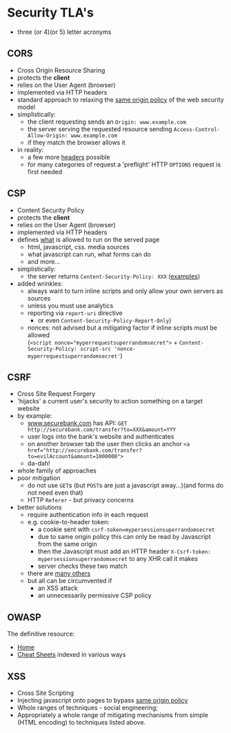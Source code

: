 # Security TLA's
* three (or 4)(or 5) letter acronyms

## CORS
* Cross Origin Resource Sharing
* protects the **client**
* relies on the User Agent (browser)
* implemented via HTTP headers
* standard approach to relaxing the [same origin policy](https://en.wikipedia.org/wiki/Same-origin_policy) of the web security model
* simplistically:
    - the client requesting sends an ```Origin: www.example.com```
    - the server serving the requested resource sending ```Access-Control-Allow-Origin: www.example.com```
    - if they match the browser allows it
* in reality:
    - a few more [headers](https://en.wikipedia.org/wiki/Cross-origin_resource_sharing#Headers) possible
    - for many categories of request a 'preflight' HTTP ```OPTIONS``` request is first needed  
    
    
## CSP
* Content Security Policy
* protects the **client**
* relies on the User Agent (browser)   
* implemented via HTTP headers 
* defines [what](https://commons.wikimedia.org/wiki/File:ContentSecurityPolicy3_diagram.png) is allowed to run on the served page
    - html, javascript, css. media sources
    - what javascript can run, what forms can do 
    - and more...
* simplistically:
    - the server returns ```Content-Security-Policy: XXX``` ([examples](https://developer.mozilla.org/en-US/docs/Web/HTTP/CSP#Examples_Common_use_cases))
* added wrinkles:
    - always want to turn inline scripts and only allow your own servers as sources
    - unless you must use analytics
    - reporting via ```report-uri``` directive
        - or even ```Content-Security-Policy-Report-Only```)
    - nonces: not advised but a mitigating factor if inline scripts must be allowed  
      (```<script nonce="myperrequestsuperrandomsecret">``` + ```Content-Security-Policy: script-src 'nonce-myperrequestsuperrandomsecret'```)

## CSRF      
* Cross Site Request Forgery
* 'hijacks' a current user's security to action something on a target website
* by example:
    - www.securebank.com has API: ```GET http://securebank.com/transfer?to=XXX&amount=YYY```
    - user logs into the bank's website and authenticates
    - on another browser tab the user then clicks an anchor ```<a href="http://securebank.com/transfer?to=evilAccount&amount=1000000">```
    - da-dah!
* whole family of approaches 
* poor mitigation
    - do not use ```GET```s (but ```POST```s are just a javascript away...)(and forms do not need even that)
    - HTTP ```Referer``` - but privacy concerns
* better solutions
    - require authentication info in each request 
    - e.g. cookie-to-header token:
        - a cookie sent with ```csrf-token=mypersessionsuperrandomsecret```
        - due to same origin policy this can only be read by Javascript from the same origin
        - then the Javascript must add an HTTP header ```X-Csrf-token: mypersessionsuperrandomsecret``` to any XHR call it makes
        - server checks these two match
    - there are [many others](https://github.com/OWASP/CheatSheetSeries/blob/master/cheatsheets/Cross-Site_Request_Forgery_Prevention_Cheat_Sheet.md)
    - but all can be circumvented if
        - an XSS attack
        - an unnecessarily permissive CSP policy
 
## OWASP
The definitive resource:
* [Home](https://www.owasp.org/index.php/Main_Page)
* [Cheat Sheets](https://github.com/OWASP/CheatSheetSeries#cheat-sheets-index) indexed in various ways
 
## XSS
* Cross Site Scripting
* Injecting javascript onto pages to bypass [same origin policy](https://en.wikipedia.org/wiki/Same-origin_policy)
* Whole ranges of techniques - social engineering;
* Appropriately a whole range of mitigating mechanisms from simple (HTML encoding) to techniques listed above.

 
